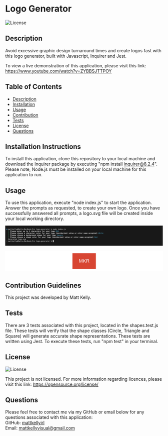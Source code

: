# Logo Generator

![License](https://img.shields.io/badge/license-none-lightgrey.svg)

## Description
Avoid excessive graphic design turnaround times and create logos fast with this logo generator, built with Javascript, Inquirer and Jest.

To view a live demonstration of this application, please visit this link: https://www.youtube.com/watch?v=ZYBBSJTTPOY

## Table of Contents
- [Description](#description)
- [Installation](#installation)
- [Usage](#usage)
- [Contribution](#contribution)
- [Tests](#tests)
- [License](#license)
- [Questions](#questions)

## Installation Instructions
To install this application, clone this repository to your local machine and download the Inquirer package by executing "npm install inquirer@8.2.4". Please note, Node.js must be installed on your local machine for this application to run. 

## Usage
To use this application, execute "node index.js" to start the application. Answer the prompts as requested, to create your own logo. Once you have successfully answered all prompts, a logo.svg file will be created inside your local working directory. 

<img src="./assets/screenshots/scrn1.png"></img>

<img src="./assets/screenshots/scrn2.png"></img>

## Contribution Guidelines
This project was developed by Matt Kelly.

## Tests
There are 3 tests associated with this project, located in the shapes.test.js file. These tests will verify that the shape classes (Circle, Triangle and Square) will generate accurate shape representations. These tests are written using Jest. To execute these tests, run "npm test" in your terminal.

## License
![License](https://img.shields.io/badge/license-none-lightgrey.svg)

This project is not licensed. For more information regarding licences, please visit this link: https://opensource.org/license/

## Questions
Please feel free to contact me via my GitHub or email below for any questions associated with this application:  
GitHub: [mattkellyirl](https://github.com/mattkellyirl)  
Email: mattkellyvisual@gmail.com